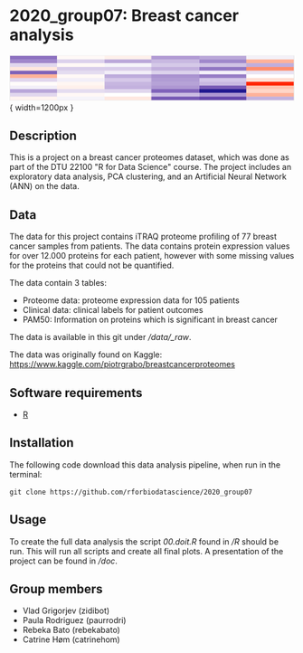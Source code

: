 2020\_group07: Breast cancer analysis
====================

![](./doc/Rmd_sup/gitBanner.PNG){ width=1200px }

Description
--------------------

This is a project on a breast cancer proteomes dataset, which was done as part of the DTU 22100 "R for Data Science" course. The project includes an exploratory data analysis, PCA clustering, and an Artificial Neural Network (ANN) on the data.


Data
--------------------
The data for this project contains iTRAQ proteome profiling of 77 breast cancer samples from patients. The data contains protein expression values for over 12.000 proteins for each patient, however with some missing values for the proteins that could not be quantified.

The data contain 3 tables: 
* Proteome data: proteome expression data for 105 patients
* Clinical data: clinical labels for patient outcomes 
* PAM50: Information on proteins which is significant in breast cancer

The data is available in this git under */data/\_raw*. 

The data was originally found on Kaggle:
<https://www.kaggle.com/piotrgrabo/breastcancerproteomes>


Software requirements
--------------------
- [R](https://cran.r-project.org/bin/windows/base/)


Installation
--------------------
The following code download this data analysis pipeline, when run in the terminal:

```
git clone https://github.com/rforbiodatascience/2020_group07
```

Usage
--------------------
To create the full data analysis the script *00.doit.R* found in */R* should be run. This will run all scripts and create all final plots. A presentation of the project can be found in */doc*.


Group members
--------------------

* Vlad Grigorjev (zidibot)
* Paula Rodriguez (paurrodri)  
* Rebeka Bato (rebekabato)
* Catrine Høm (catrinehom)
